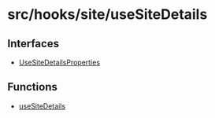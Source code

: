 # src/hooks/site/useSiteDetails

## Interfaces

- [UseSiteDetailsProperties](interfaces/UseSiteDetailsProperties.md)

## Functions

- [useSiteDetails](functions/useSiteDetails.md)

